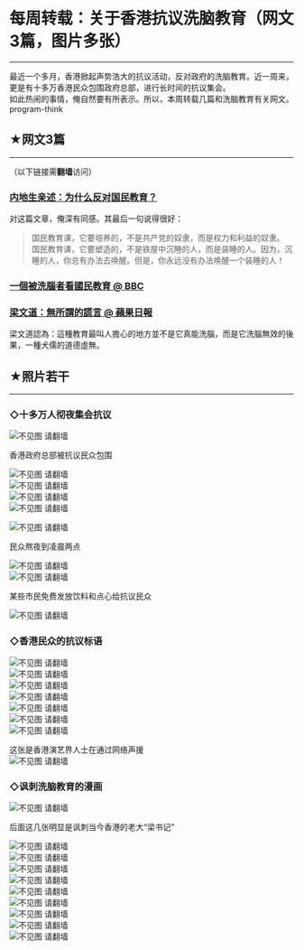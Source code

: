 # 每周转载：关于香港抗议洗脑教育（网文3篇，图片多张） 

-----

 最近一个多月，香港掀起声势浩大的抗议活动，反对政府的洗脑教育。近一周来，更是有十多万香港民众包围政府总部，进行长时间的抗议集会。  
 如此热闹的事情，俺自然要有所表示。所以，本周转载几篇和洗脑教育有关网文。program-think  
   
 ## ★网文3篇
-----

  
 （以下链接需**翻墙**访问）  
   
 ### [内地生亲述：为什么反对国民教育？](https://plus.google.com/u/0/113559088971921339544/posts/3Wbh8TZoGui)

  
 对这篇文章，俺深有同感。其最后一句说得很好：  
 
> 国民教育课，它要培养的，不是共产党的奴隶，而是权力和利益的奴隶。  
>  国民教育课，它要塑造的，不是铁屋中沉睡的人，而是装睡的人。因为，沉睡的人，你总有办法去唤醒。但是，你永远没有办法唤醒一个装睡的人！  
 ### [一個被洗腦者看國民教育 @ BBC](https://plus.google.com/u/0/113559088971921339544/posts/K5phcRtZ8NG)

  
 ### [梁文道：無所謂的謊言 @ 蘋果日報](https://plus.google.com/u/0/113559088971921339544/posts/capKvLVCuMy)

  
 梁文道認為：這種教育最叫人擔心的地方並不是它真能洗腦，而是它洗腦無效的後果，一種犬儒的道德虛無。  
   
 ## ★照片若干
-----

  
 ### ◇十多万人彻夜集会抗议

  
 ![不见图 请翻墙](//lh5.googleusercontent.com/HwK8ROb-e08fKGVg7_Y8BCQD1BF1CZYJUjTDNne-9F8cbQaOHSsGLn8ii_bYK6183ufK5Gn1WZ3GJy7pUb3Sffnp-9AElDioTnIQYAO5jRn_Dj7SYIg)  
   
 香港政府总部被抗议民众包围  
   
 ![不见图 请翻墙](//lh6.googleusercontent.com/XAWrSgKYVL18DMIwOTLTdr4KKX3wdhu5KmxCk0Nx-WoKtNbToCO9zc9-Q247FnaGHhop8i2aquUk1bKQfX9j9puSeOZ8Pu2JRR4LnOg2WbYbUO263GE)  
 ![不见图 请翻墙](//lh5.googleusercontent.com/y1rr5JkkSEMP8uFrIygiNiX9zx2v46EgyZNfOUgtlzUwh3PG3yBwZ_2Nkkp5BimhBMyE6qd_QRFfuhYkgPTgh-6wvS47BFF3muj-UaZR36fz-LYHsA)  
 ![不见图 请翻墙](//lh3.googleusercontent.com/KcGARaOTsRXEYaa-BsfdmafHrKEFWe3t9Jckr8FV8YtbrCRNQB5jz7mt1qyrAEmLs1cDY_b8Tcknqyp2r8e0tp7CO-AldPisPy3ZT94VV6G_Zm4yTPg)  
 ![不见图 请翻墙](//lh6.googleusercontent.com/Fw7xqULGa-1mHma4IgQ6muJDBMrVaAe-u8qw0WJ1Qhknp9yBz5WDX9WM22C8YaSJ9EsmybWZLrvmcLmWShZF24BGIEY4t2bkhS6w9vGeXuHciQODKQ)  
   
 ![不见图 请翻墙](//lh4.googleusercontent.com/BIUdHIy-e5VJMTOnYiucgKYPz-DGac1T2099w5qCrE_XJmFlmvSW-SXxrgu4d6n5Mcgqb8ore4s1Fue-H_ke2tsBsx1zXiiLwso_PoJcKuPYJERaVw)  
   
 民众熬夜到凌晨两点  
   
 ![不见图 请翻墙](//lh5.googleusercontent.com/HX-qe4RoILX4VqYiHnPTmJijuLwuqJHopUjSiND0riyKwJNMwhP6NhfjgbIOMX6m6eSQQBque49fOB-5aZd_2gB93C2FPutokmx1gV5fMcZ_e6wlUC8)  
 ![不见图 请翻墙](//lh5.googleusercontent.com/ROhfsbBry0LRlW1sFDk4YOEQeaeLxAk6_eXsYjhFuahr0KjgNQy72yBX9CEX6Zu4BIvf8ic7lkbdux65tf07nymJ8ukNpBKRwCw8A9BdDzoSJhDro5o)  
   
 某些市民免费发放饮料和点心给抗议民众  
   
 ![不见图 请翻墙](//lh4.googleusercontent.com/LZaHXlwPTJoPhcZviFolrfKG9lXw9E4ggr3_VzIynAHYsn1dpe8av4-adUkoRDMsQs4_fqsyc_WIzQJ79LGAXKIW6-JKNRowiECj3B4ETdnVp5wD2g)  
   
 ### ◇香港民众的抗议标语

  
 ![不见图 请翻墙](//lh3.googleusercontent.com/OPJSk7y6Emx_dIeTB4TFWW57I2S-dfN8Q0n0LvwK0Wxuco_06jJhiG_gGoQlOBTZiGtB11NpLdjLr8mAj2BJoIj75WEIi6j7KSbaFm1-nmtcMKp4XSE)  
 ![不见图 请翻墙](//lh5.googleusercontent.com/NHA8oNsALgvogrHhKF69HScM0Z1ZY0gPnXuplF1fuBwkBCUKBedM-hcjQvjdSOE1y3ggpwzC4Io5B03zw-9GaulsC6X-5O7KFPMQ0D3WvRP4Ps3-Cp8)  
 ![不见图 请翻墙](//lh3.googleusercontent.com/AqP_ghrr8liVr11YGY_T80lF_sp04j95_o6oCQVWVgWkEydWShWjnyzczD9Zj6d1yMdxo2H5eLG9BeL7mTysKSj8ZzCRlI5ZU-H1o9lmb_Pe5bosDfY)  
 ![不见图 请翻墙](//lh4.googleusercontent.com/LTKqUeIGv0LtFxG5dj5gG5SCgpNJn0l5hxRCohvsM9IvG63X2WsxsDQlg06MkK0MB_nYbzhlc_KpvRSIHj5NCPt76TJ3drNwf12m7QBESFO0K2fHYf4)  
 ![不见图 请翻墙](//lh5.googleusercontent.com/x0Po8cTspSeyrBZfbYEs0iL5E5cqHnNS-eB8Whr_k3Q3fkp3Av5sLAzd8veUIqL0gVDCpEa4jC7Oc0PfE_tNrC1jYnTN4_ei_QqQFjdnIHGj8yPljI8)  
 ![不见图 请翻墙](//lh4.googleusercontent.com/HweMadaisvAwvcJc0S3H8DfUTvt1nD1gJR2sX7VkqRVdYyh6QHXYSBXqr2qyrG-6VF3j9uL3Q7Pt3EaKYpSruUMbEikZwkjtbv-ZY-i6pmFGHI6HqL8)  
 ![不见图 请翻墙](//lh5.googleusercontent.com/lCMiBOhpZ-lYSfxp_dQPdYPyemh43ox24kwK8gV98cpfViM5FMQoXo1JWZmxpR4PPimlQpXtjaayCiis7h2hGprvkne623Jn723U609roLT4Sj4ljxU)  
   
 这张是香港演艺界人士在通过网络声援  
 ![不见图 请翻墙](//lh5.googleusercontent.com/FqtFyk5i0865IUuieTSLrLG7g0IgSg9qeWXcfr3kokY8d-Rak99XAEWTQuTkfOIgKfxXAKcKz_FeYk8HWUhdhmthTwLZj_MMKb_EY9V20vLF0xavAIc)  
   
 ### ◇讽刺洗脑教育的漫画

  
 ![不见图 请翻墙](//lh4.googleusercontent.com/NYBEEI5bFqDQXU6kXzZW2ZRfpnuB5vLGfMAKSafctN_Ho7Yq0u-lYMjzWS1fmvztygHeMoyxMdJSviZzg1a2sN7PHIq6BIh1004cAaXibXXt7Lc4Fs0)  
   
 后面这几张明显是讽刺当今香港的老大“梁书记”  
   
 ![不见图 请翻墙](//lh6.googleusercontent.com/iiz4FRSx4K7UHxqJt5uC4iF3A4z0Be_Db8kO8RZNzKV-b3vp7ImE1tbPjCTapDmDCh2KA19Z_dUdqzUd-mGMcukoJK3HF7m1UJKddODOpev64iBi33M)  
 ![不见图 请翻墙](//lh3.googleusercontent.com/XCrm4hnR0iqiKOYfvYP_4kBx2hutmsI1ibxSy-eRZL2ehiAYdmsgRVX1v_UHC7ljoNDxgF2dGLh5DsSgaTMEM1vM9eWWIQhn-rRka3aAV6TZu44tYw)  
 ![不见图 请翻墙](//lh6.googleusercontent.com/PY8tJ3Uld5p0Z6nUYzFBlGMdJbkrNCuRCcRniqoELZyafOMyCmekSFcQk-7tgsJNfWPW6WShFAg6-NCd6yBFHNW7bFRP2haatxcUDVsSrkOcrFqS5Q)  
 ![不见图 请翻墙](//lh5.googleusercontent.com/F7VOZqNGvFG5iyndRQM4GrLzkNQKmTKaSc5X3am64t9bDXC18rrbTdjpgPZIrAbZGPJXig4YNN31qm6_MHn2uaRhgVjS5OVq-jR2N1uSYuKJPTuYpw)  
 ![不见图 请翻墙](//lh4.googleusercontent.com/ga7dhlX3VPDZiQiSU-r7V4ilj2292-1Myvl01XVpc6IvCO7rvPexuZUwYlZ8Ce-Q6_k9EzhHPqmiAGe3YpFjcluyZdsriEZ7YLafyeZBo4JlgF_t8p8)  
 ![不见图 请翻墙](//lh3.googleusercontent.com/pB5U2PIXhWhlNYSwWnr7OKu5wyEpga_K0iRMnzgwkYTo8j6bkQ7rzdXcb3a3o7j7Tkrudsa3PqUcn_9Q7fMdnoJzMGLloL-PsUS5oz9GBcCYX4HtLA4)  
 ![不见图 请翻墙](//lh6.googleusercontent.com/BOLa9jNADsUjMbsRfkNNvI7gLIwH-iXpZBUxa3zFdITNJ1gDWiatpaCGAuNUi1AwrQsbVgps9kyEUkuQ7AVGcXjLBVaPZmUaJIAqj2D67TLbeIbGSNQ)  
 ![不见图 请翻墙](//lh6.googleusercontent.com/hA32JG0fRvohgOQU01T3AzOuWDLKZ6_KgUzRS0dEt8JvZ6TKmSTNuqAV1IEUH7U3INPCARCDWUn0wk8Fh4rOKUsYpGH441Gh0XLeS7JjJbmen5ItvbU)  
 ![不见图 请翻墙](//lh3.googleusercontent.com/AkYInliV2nSVwZ3gJfYbyhLuXHPBaf8daOPShO6iR0Cm6RwL9u5FBgWTLTez3SsAmQcYEfcxMD2Hh6qG2IxphXPCKzhV421cTjTi2jQnubw54ssvmTw)  
 
